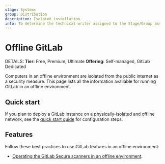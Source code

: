 ```yaml
---
stage: Systems
group: Distribution
description: Isolated installation.
info: To determine the technical writer assigned to the Stage/Group associated with this page, see https://handbook.gitlab.com/handbook/product/ux/technical-writing/#assignments
---
```


# Offline GitLab

DETAILS:
**Tier:** Free, Premium, Ultimate
**Offering:** Self-managed, GitLab Dedicated

Computers in an offline environment are isolated from the public internet as a security measure. This
page lists all the information available for running GitLab in an offline environment.

## Quick start

If you plan to deploy a GitLab instance on a physically-isolated and offline network, see the
[quick start guide](quick_start_guide.md) for configuration steps.

## Features

Follow these best practices to use GitLab features in an offline environment:

- [Operating the GitLab Secure scanners in an offline environment](../../user/application_security/offline_deployments/index.md).
